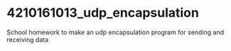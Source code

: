 # 4210161013_udp_encapsulation
School homework to make an udp encapsulation program for sending and receiving data
